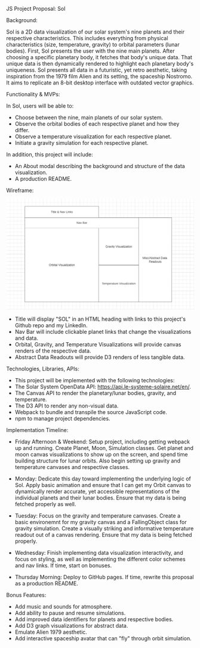 JS Project Proposal: Sol

Background:

Sol is a 2D data visualization of our solar system's nine planets and their respective characteristics. This includes everything from physical characteristics (size, temperature, gravity) to orbital parameters (lunar bodies). First, Sol presents the user with the nine main planets. After choosing a specific planetary body, it fetches that body's unique data. That unique data is then dynamically rendered to highlight each planetary body's uniqueness. Sol presents all data in a futuristic, yet retro aesthetic, taking inspiration from the 1979 film Alien and its setting, the spaceship Nostromo. It aims to replicate an 8-bit desktop interface with outdated vector graphics.

Functionality & MVPs:

In Sol, users will be able to:

* Choose between the nine, main planets of our solar system.
* Observe the orbital bodies of each respective planet and how they differ.
* Observe a temperature visualization for each respective planet.
* Initiate a gravity simulation for each respective planet.

In addition, this project will include:

* An About modal describing the background and structure of the data visualization.
* A production README.


Wireframe:

![Sol Wireframe](./wireframe.png)

* Title will display "SOL" in an HTML heading with links to this project's Github repo and my LinkedIn.
* Nav Bar will include clickable planet links that change the visualizations and data.
* Orbital, Gravity, and Temperature Visualizations will provide canvas renders of the respective data.
* Abstract Data Readouts will provide D3 renders of less tangible data.


Technologies, Libraries, APIs:

* This project will be implemented with the following technologies:
* The Solar System OpenData API: https://api.le-systeme-solaire.net/en/.
* The Canvas API to render the planetary/lunar bodies, gravity, and temperature.
* The D3 API to render any non-visual data.
* Webpack to bundle and transpile the source JavaScript code.
* npm to manage project dependencies.


Implementation Timeline:

* Friday Afternoon & Weekend: Setup project, including getting webpack up and running. Create Planet, Moon, Simulation classes. Get planet and moon canvas visualizations to show up on the screen, and spend time building structure for lunar orbits. Also begin setting up gravity and temperature canvases and respective classes.

* Monday: Dedicate this day toward implementing the underlying logic of Sol. Apply basic animation and ensure that I can get my Orbit canvas to dynamically render accurate, yet accessible representations of the individual planets and their lunar bodies. Ensure that my data is being fetched properly as well.

* Tuesday: Focus on the gravity and temperature canvases. Create a basic environemnt for my gravity canvas and a FallingObject class for gravity simulation. Create a visually striking and informative temperature readout out of a canvas rendering. Ensure that my data is being fetched properly.

* Wednesday: Finish implementing data visualization interactivity, and focus on styling, as well as implementing the different color schemes and nav links. If time, start on bonuses.

* Thursday Morning: Deploy to GitHub pages. If time, rewrite this proposal as a production README.


Bonus Features:

* Add music and sounds for atmosphere.
* Add ability to pause and resume simulations.
* Add improved data identifiers for planets and respective bodies.
* Add D3 graph visualizations for abstract data.
* Emulate Alien 1979 aesthetic.
* Add interactive spaceship avatar that can "fly" through orbit simulation.